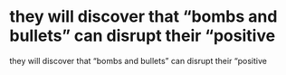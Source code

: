 # they will discover that “bombs and bullets” can disrupt their “positive

they will discover that “bombs and bullets” can disrupt their “positive
